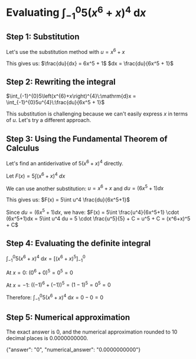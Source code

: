 # Evaluating $\int_{-1}^{0}5\left(x^{6}+x\right)^{4}\:\mathrm{d}x$

## Step 1: Substitution
Let's use the substitution method with $u = x^6 + x$

This gives us:
$\frac{du}{dx} = 6x^5 + 1$
$dx = \frac{du}{6x^5 + 1}$

## Step 2: Rewriting the integral
$\int_{-1}^{0}5\left(x^{6}+x\right)^{4}\:\mathrm{d}x = \int_{-1}^{0}5u^{4}\:\frac{du}{6x^5 + 1}$

This substitution is challenging because we can't easily express $x$ in terms of $u$. Let's try a different approach.

## Step 3: Using the Fundamental Theorem of Calculus
Let's find an antiderivative of $5(x^6+x)^4$ directly.

Let $F(x) = 5\int(x^6+x)^4\:dx$

We can use another substitution: $u = x^6+x$ and $du = (6x^5+1)dx$

This gives us:
$F(x) = 5\int u^4 \frac{du}{6x^5+1}$

Since $du = (6x^5+1)dx$, we have:
$F(x) = 5\int \frac{u^4}{6x^5+1} \cdot (6x^5+1)dx = 5\int u^4 du = 5 \cdot \frac{u^5}{5} + C = u^5 + C = (x^6+x)^5 + C$

## Step 4: Evaluating the definite integral
$\int_{-1}^{0}5\left(x^{6}+x\right)^{4}\:\mathrm{d}x = \left[(x^6+x)^5\right]_{-1}^{0}$

At $x = 0$: $(0^6+0)^5 = 0^5 = 0$

At $x = -1$: $((-1)^6+(-1))^5 = (1-1)^5 = 0^5 = 0$

Therefore:
$\int_{-1}^{0}5\left(x^{6}+x\right)^{4}\:\mathrm{d}x = 0 - 0 = 0$

## Step 5: Numerical approximation
The exact answer is 0, and the numerical approximation rounded to 10 decimal places is 0.0000000000.

{"answer": "0", "numerical_answer": "0.0000000000"}